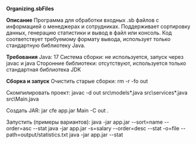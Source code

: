**Organizing.sbFiles**

**Описание**
Программа для обработки входных .sb файлов с информацией о менеджерах и сотрудниках.
Поддерживает сортировку данных, генерацию статистики и вывод в файл или консоль.
Код соответствует требуемому формату вывода, использует только стандартную библиотеку Java.

**Требования**
Java: 17 
Система сборки: не используется, запуск через javac и java
Сторонние библиотеки: отсутствуют, используется только стандартная библиотека JDK

**Сборка и запуск**
Очистить старые сборки:
rm -r -fo out

Скомпилировать проект:
javac -d out src\models\*.java src\services\*.java src\Main.java

Создать JAR:
jar cfe app.jar Main -C out .

Запустить (примеры вариантов):
java -jar app.jar --sort=name --order=asc --stat
java -jar app.jar -s=salary --order=desc --stat -o=file --path=output/statistics.txt
java -jar app.jar --stat
